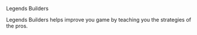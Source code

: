 Legends Builders

Legends Builders helps improve you game by teaching you the strategies of the pros. 
